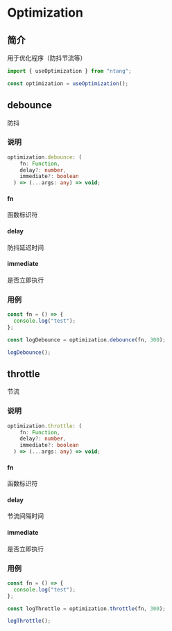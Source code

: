 # Optimization

## 简介

用于优化程序（防抖节流等）

```typescript
import { useOptimization } from "ntang";

const optimization = useOptimization();
```

## debounce

防抖

### 说明

```typescript
optimization.debounce: (
    fn: Function,
    delay?: number,
    immediate?: boolean
  ) => (...args: any) => void;
```

#### fn

函数标识符

#### delay

防抖延迟时间

#### immediate

是否立即执行

### 用例

```typescript
const fn = () => {
  console.log("test");
};

const logDebounce = optimization.debounce(fn, 300);

logDebounce();
```

## throttle

节流

### 说明

```typescript
optimization.throttle: (
    fn: Function,
    delay?: number,
    immediate?: boolean
  ) => (...args: any) => void;
```

#### fn

函数标识符

#### delay

节流间隔时间

#### immediate

是否立即执行

### 用例

```typescript
const fn = () => {
  console.log("test");
};

const logThrottle = optimization.throttle(fn, 300);

logThrottle();
```
